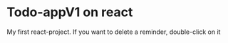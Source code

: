 # Todo-appV1 on react

My first react-project.
If you want to delete a reminder, double-click on it
